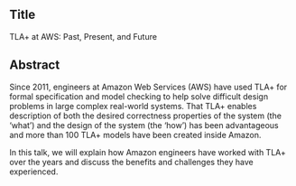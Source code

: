 ## Title 

TLA+ at AWS: Past, Present, and Future

## Abstract

Since 2011, engineers at Amazon Web Services (AWS) have used TLA+ for formal specification and model checking to help solve difficult design problems in large complex real-world systems. That TLA+ enables description of both the desired correctness properties of the system (the ‘what’) and the design of the system (the ‘how’) has been advantageous and more than 100 TLA+ models have been created inside Amazon.

In this talk, we will explain how Amazon engineers have worked with TLA+ over the years and discuss the benefits and challenges they have experienced.
